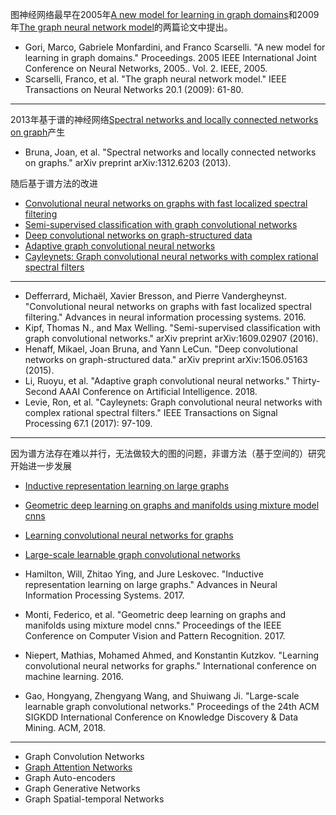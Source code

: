 
图神经网络最早在2005年[A new model for learning in graph domains](https://ieeexplore.ieee.org/stamp/stamp.jsp?tp=&arnumber=1555942)和2009年[The graph neural network model](https://repository.hkbu.edu.hk/cgi/viewcontent.cgi?article=1000&context=vprd_ja)的两篇论文中提出。

 - Gori, Marco, Gabriele Monfardini, and Franco Scarselli. "A new model for learning in graph domains." Proceedings. 2005 IEEE International Joint Conference on Neural Networks, 2005.. Vol. 2. IEEE, 2005.
 - Scarselli, Franco, et al. "The graph neural network model." IEEE Transactions on Neural Networks 20.1 (2009): 61-80.

---

2013年基于谱的神经网络[Spectral networks and locally connected networks on graph](https://arxiv.org/pdf/1312.6203.pdf)产生

- Bruna, Joan, et al. "Spectral networks and locally connected networks on graphs." arXiv preprint arXiv:1312.6203 (2013).

随后基于谱方法的改进

 - [Convolutional neural networks on graphs with fast localized spectral filtering](http://papers.nips.cc/paper/6081-convolutional-neural-networks-on-graphs-with-fast-localized-spectral-filtering.pdf)
 - [Semi-supervised classification with graph convolutional networks](https://arxiv.org/pdf/1609.02907.pdf)
 - [Deep convolutional networks on graph-structured data](https://arxiv.org/pdf/1506.05163)
 - [Adaptive graph convolutional neural networks](https://www.aaai.org/ocs/index.php/AAAI/AAAI18/paper/viewPDFInterstitial/16642/16554)
 - [Cayleynets: Graph convolutional neural networks with complex rational spectral filters](https://arxiv.org/pdf/1705.07664.pdf)
---

 - Defferrard, Michaël, Xavier Bresson, and Pierre Vandergheynst. "Convolutional neural networks on graphs with fast localized spectral filtering." Advances in neural information processing systems. 2016.
 - Kipf, Thomas N., and Max Welling. "Semi-supervised classification with graph convolutional networks." arXiv preprint arXiv:1609.02907 (2016).
 - Henaff, Mikael, Joan Bruna, and Yann LeCun. "Deep convolutional networks on graph-structured data." arXiv preprint arXiv:1506.05163 (2015).
 - Li, Ruoyu, et al. "Adaptive graph convolutional neural networks." Thirty-Second AAAI Conference on Artificial Intelligence. 2018.
 - Levie, Ron, et al. "Cayleynets: Graph convolutional neural networks with complex rational spectral filters." IEEE Transactions on Signal Processing 67.1 (2017): 97-109.

 ---

因为谱方法存在难以并行，无法做较大的图的问题，非谱方法（基于空间的）研究开始进一步发展

 - [Inductive representation learning on large graphs](https://papers.nips.cc/paper/6703-inductive-representation-learning-on-large-graphs.pdf)
 - [Geometric deep learning on graphs and manifolds using mixture model cnns](http://openaccess.thecvf.com/content_cvpr_2017/papers/Monti_Geometric_Deep_Learning_CVPR_2017_paper.pdf)
 - [Learning convolutional neural networks for graphs](http://211.81.63.130/cloud/211.81.63.2/cache/3/03/proceedings.mlr.press/cb5795e96aa42362f86e2ba3a13c32af/niepert16.pdf)
 - [Large-scale learnable graph convolutional networks](https://arxiv.org/pdf/1808.03965.pdf)

 - Hamilton, Will, Zhitao Ying, and Jure Leskovec. "Inductive representation learning on large graphs." Advances in Neural Information Processing Systems. 2017.
 - Monti, Federico, et al. "Geometric deep learning on graphs and manifolds using mixture model cnns." Proceedings of the IEEE Conference on Computer Vision and Pattern Recognition. 2017.
 - Niepert, Mathias, Mohamed Ahmed, and Konstantin Kutzkov. "Learning convolutional neural networks for graphs." International conference on machine learning. 2016.
 - Gao, Hongyang, Zhengyang Wang, and Shuiwang Ji. "Large-scale learnable graph convolutional networks." Proceedings of the 24th ACM SIGKDD International Conference on Knowledge Discovery & Data Mining. ACM, 2018.


 ---

  - Graph Convolution Networks
  - [Graph Attention Networks](https://arxiv.org/pdf/1710.10903.pdf)
  - Graph Auto-encoders
  - Graph Generative Networks
  - Graph Spatial-temporal Networks
